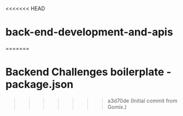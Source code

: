 <<<<<<< HEAD
# back-end-development-and-apis
=======
# Backend Challenges boilerplate - package.json
>>>>>>> a3d70de (Initial commit from Gomix.)
